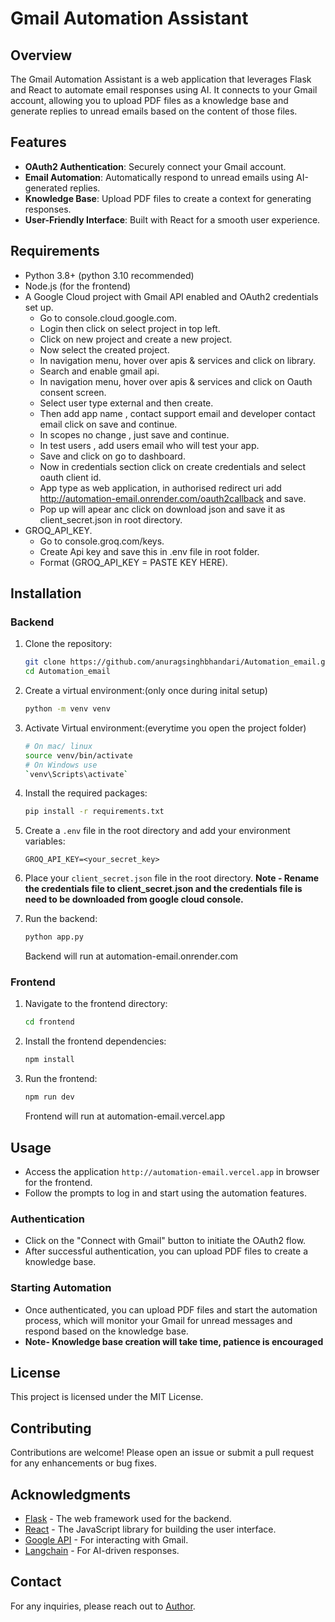 # Gmail Automation Assistant

## Overview
The Gmail Automation Assistant is a web application that leverages Flask and React to automate email responses using AI. It connects to your Gmail account, allowing you to upload PDF files as a knowledge base and generate replies to unread emails based on the content of those files.

## Features
- **OAuth2 Authentication**: Securely connect your Gmail account.
- **Email Automation**: Automatically respond to unread emails using AI-generated replies.
- **Knowledge Base**: Upload PDF files to create a context for generating responses.
- **User-Friendly Interface**: Built with React for a smooth user experience.

## Requirements
- Python 3.8+ (python 3.10 recommended)
- Node.js (for the frontend)
- A Google Cloud project with Gmail API enabled and OAuth2 credentials set up.
   - Go to console.cloud.google.com.
   - Login then click on select project in top left.
   - Click on new project and create a new project.
   - Now select the created project.
   - In navigation menu, hover over apis & services and click on library.
   - Search and enable gmail api.
   - In navigation menu, hover over apis & services and click on Oauth consent screen.
   - Select user type external and then create.
   - Then add app name , contact support email and developer contact email click on save and continue.
   - In scopes no change , just save and continue.
   - In test users , add users email who will test your app.
   - Save and click on go to dashboard.
   - Now in credentials section click on create credentials and select oauth client id.
   - App type as web application, in authorised redirect uri add http://automation-email.onrender.com/oauth2callback and save.
   - Pop up will apear anc click on download json and save it as client_secret.json in root directory.
- GROQ_API_KEY.
   - Go to console.groq.com/keys.
   - Create Api key and save this in .env file in root folder.
   - Format (GROQ_API_KEY = PASTE KEY HERE).

## Installation

### Backend
1. Clone the repository:
   ```bash
   git clone https://github.com/anuragsinghbhandari/Automation_email.git
   cd Automation_email
   ```

2. Create a virtual environment:(only once during inital setup)
   ```bash
   python -m venv venv
   ```
3. Activate Virtual environment:(everytime you open the project folder)
   ```bash
   # On mac/ linux
   source venv/bin/activate
   # On Windows use
   `venv\Scripts\activate`
   ```
4. Install the required packages:
   ```bash
   pip install -r requirements.txt
   ```

5. Create a `.env` file in the root directory and add your environment variables:
   ```plaintext
   GROQ_API_KEY=<your_secret_key>
   ```

6. Place your `client_secret.json` file in the root directory. 
   **Note - Rename the credentials file to client_secret.json and the credentials file is need to be downloaded from google cloud console.**

7. Run the backend:
   ```bash
   python app.py
   ```
   Backend will run at automation-email.onrender.com
### Frontend
1. Navigate to the frontend directory:
   ```bash
   cd frontend
   ```

2. Install the frontend dependencies:
   ```bash
   npm install
   ```

3. Run the frontend:
   ```bash
   npm run dev
   ```
   Frontend will run at automation-email.vercel.app
## Usage
- Access the application `http://automation-email.vercel.app` in browser for the frontend.
- Follow the prompts to log in and start using the automation features.

### Authentication
- Click on the "Connect with Gmail" button to initiate the OAuth2 flow.
- After successful authentication, you can upload PDF files to create a knowledge base.

### Starting Automation
- Once authenticated, you can upload PDF files and start the automation process, which will monitor your Gmail for unread messages and respond based on the knowledge base.
- **Note- Knowledge base creation will take time, patience is encouraged**

## License
This project is licensed under the MIT License.

## Contributing
Contributions are welcome! Please open an issue or submit a pull request for any enhancements or bug fixes.

## Acknowledgments
- [Flask](https://flask.palletsprojects.com/) - The web framework used for the backend.
- [React](https://reactjs.org/) - The JavaScript library for building the user interface.
- [Google API](https://developers.google.com/gmail/api) - For interacting with Gmail.
- [Langchain](https://langchain.com/) - For AI-driven responses.

## Contact
For any inquiries, please reach out to [Author](mailto:anuoo3ups@gmail.com).
